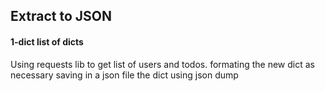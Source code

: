 ## Extract to JSON

#### 1-dict list of dicts
Using requests lib to get list of users and todos.
formating the new dict as necessary
saving in a json file the dict using json dump